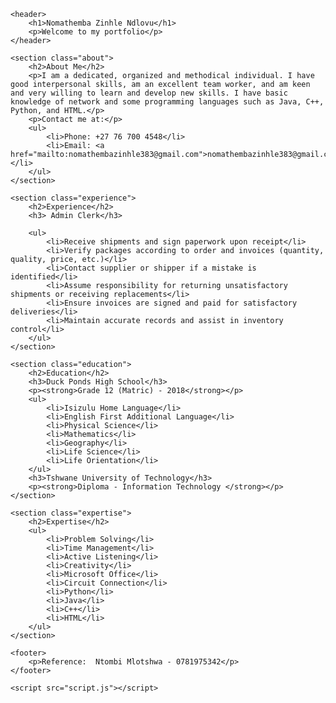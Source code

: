<!DOCTYPE html>
<html lang="en">
<head>
    <meta charset="UTF-8">
    <meta name="viewport" content="width=device-width, initial-scale=1.0">
    <title>Nomathemba Zinhle Ndlovu - Portfolio</title>
    <link rel="stylesheet" href="styles.css">
</head>
<body>

    <header>
        <h1>Nomathemba Zinhle Ndlovu</h1>
        <p>Welcome to my portfolio</p>
    </header>

    <section class="about">
        <h2>About Me</h2>
        <p>I am a dedicated, organized and methodical individual. I have good interpersonal skills, am an excellent team worker, and am keen and very willing to learn and develop new skills. I have basic knowledge of network and some programming languages such as Java, C++, Python, and HTML.</p>
        <p>Contact me at:</p>
        <ul>
            <li>Phone: +27 76 700 4548</li>
            <li>Email: <a href="mailto:nomathembazinhle383@gmail.com">nomathembazinhle383@gmail.com</a></li>
        </ul>
    </section>

    <section class="experience">
        <h2>Experience</h2>
        <h3> Admin Clerk</h3>

        <ul>
            <li>Receive shipments and sign paperwork upon receipt</li>
            <li>Verify packages according to order and invoices (quantity, quality, price, etc.)</li>
            <li>Contact supplier or shipper if a mistake is identified</li>
            <li>Assume responsibility for returning unsatisfactory shipments or receiving replacements</li>
            <li>Ensure invoices are signed and paid for satisfactory deliveries</li>
            <li>Maintain accurate records and assist in inventory control</li>
        </ul>
    </section>

    <section class="education">
        <h2>Education</h2>
        <h3>Duck Ponds High School</h3>
        <p><strong>Grade 12 (Matric) - 2018</strong></p>
        <ul>
            <li>Isizulu Home Language</li>
            <li>English First Additional Language</li>
            <li>Physical Science</li>
            <li>Mathematics</li>
            <li>Geography</li>
            <li>Life Science</li>
            <li>Life Orientation</li>
        </ul>
        <h3>Tshwane University of Technology</h3>
        <p><strong>Diploma - Information Technology </strong></p>
    </section>

    <section class="expertise">
        <h2>Expertise</h2>
        <ul>
            <li>Problem Solving</li>
            <li>Time Management</li>
            <li>Active Listening</li>
            <li>Creativity</li>
            <li>Microsoft Office</li>
            <li>Circuit Connection</li>
            <li>Python</li>
            <li>Java</li>
            <li>C++</li>
            <li>HTML</li>
        </ul>
    </section>

    <footer>
        <p>Reference:  Ntombi Mlotshwa - 0781975342</p>
    </footer>

    <script src="script.js"></script>
</body>
</html>


